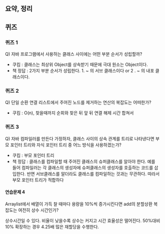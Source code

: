 ## 요약, 정리 



## 퀴즈

### 퀴즈 1
Q) 자바 프로그램에서 사용하는 클래스 사이에는 어떤 부분 순서가 성립할까?  

- 쿠킴 : 클래스는 최상위 Object를 상속받기 때문에 극대 원소는 Object이다.
- 책 정답 : 2가지 부분 순서가 성립한다. 1. ~ 의 서브 클래스이다 or 2 . ~ 의 내포 클래스이다.

### 퀴즈 2
Q) 단일 순환 연결 리스트에서 주어진 노드를 제거하는 연산의 복잡도는 어떠한가?

- 쿠킴 : O(n), 찾을때까지 순회와 찾은 뒤 앞 뒤 연결 해제 시간 합쳐서

### 퀴즈 3
Q) 자바 컴파일러를 만든다 가정하자, 클래스 사이의 상속 관계를 트리로 나타낸다면 부모 포인터 트리와 자식 포인터 트리 중 어느 방식을 사용하겠는가?

- 쿠킴 : 부모 포인터 트리
- 책 정답 : 클래스를 컴파일할 때 주어진 클래스의 슈퍼클래스를 알아야 한다. 예를 들어 컴파일러는 각 클래스의 생성자에 슈퍼클래스의 생성자를 호출하는 코드를 삽입한다. 반면 서브클래스를 알더라도 클래스를 컴파일하는 것과는 무관하다. 따라서 부모 포인터 트리가 적합하다

#### 연습문제 4
Arraylist에서 배열이 가득 찰 때마다 용량을 10%씩 증가시킨다면 add의 분할상환 복잡도는 여전히 상수 시간인가?

상수시간일 수 있다. 비율이 낮을수록 상수는 커지고 시간 효율성은 떨어진다. 50%대비 10% 확장하는 경우 4.25배 많은 재할당을 수행한다.
